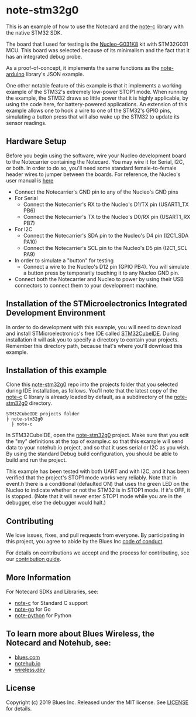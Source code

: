# note-stm32g0

This is an example of how to use the Notecard and the [note-c][note-c] library
with the native STM32 SDK.

The board that I used for testing is the [Nucleo-G031K8][board] kit with STM32G031 MCU.  This board
was selected because of its minimalism and the fact that it has an integrated debug probe.

As a proof-of-concept, it implements the same functions as the [note-arduino][note-arduino] library's JSON
example.

One other notable feature of this example is that it implements a working example of the
STM32's extremely low-power STOP1 mode.  When running the example, the STM32 draws so little power that
it is highly applicable, by using the code here, for battery-powered applications. An extension of
this example allows one to hook a wire to one of the STM32's GPIO pins, simulating a button press
that will also wake up the STM32 to update its sensor readings.

## Hardware Setup
Before you begin using the software, wire your Nucleo development board to the Notecarrier containing
the Notecard.  You may wire it for Serial, I2C, or both.  In order to do so, you'll need some standard female-to-female
header wires to jumper between the boards.  For reference, the Nucleo's user manual is [here][reference-manual]
- Connect the Notecarrier's GND pin to any of the Nucleo's GND pins
- For Serial
  - Connect the Notecarrier's RX to the Nucleo's D1/TX pin (USART1_TX PB6)
  - Connect the Notecarrier's TX to the Nucleo's D0/RX pin (USART1_RX PB7)
- For I2C
  - Connect the Notecarrier's SDA pin to the Nucleo's D4 pin (I2C1_SDA PA10)
  - Connect the Notecarrier's SCL pin to the Nucleo's D5 pin (I2C1_SCL PA9)
- In order to simulate a "button" for testing
  - Connect a wire to the Nucleo's D12 pin (GPIO PB4).  You will simulate a button press by temporarily
    touching it to any Nucleo GND pin.
- Connect both the Notecarrier and Nucleo to power by using their USB connectors to connect them to your development machine.

## Installation of the STMicroelectronics Integrated Development Environment

In order to do development with this example, you will need to download and install STMicroelectronics's free IDE
called [STM32CubeIDE][ide].  During installation it will ask you to specify a directory to contain your projects.
Remember this directory path, because that's where you'll download this example.

## Installation of this example

Clone this [note-stm32g0][note-stm32g0] repo into the projects folder that you selected during IDE
installation, as follows.  You'll note that the latest copy of the [note-c][note-c] C library is already
loaded by default, as a subdirectory of the [note-stm32g0][note-stm32g0] directory.

```
STM32CubeIDE projects folder
├ note-stm32g0
  ├ note-c  
```

In STM32CubeIDE, open the [note-stm32g0][note-stm32g0] project.  Make sure that you edit the "my" definitions
at the top of example.c so that this example will send data to your notehub.io project, and so that it uses
serial or I2C as you wish.  By using the standard Debug build configuration, you should be able to build and run the project.

This example has been tested with both UART and with I2C, and it has been verified that the project's STOP1 mode
works very reliably.  Note that in event.h there is a conditional (defaulted ON) that uses the green LED on the Nucleo
to indicate whether or not the STM32 is in STOP1 mode.  If it's OFF, it is stopped.  (Note that it will never enter
STOP1 mode while you are in the debugger, else the debugger would halt.)

## Contributing

We love issues, fixes, and pull requests from everyone. By participating in this
project, you agree to abide by the Blues Inc [code of conduct].

For details on contributions we accept and the process for contributing, see our
[contribution guide](CONTRIBUTING.md).

## More Information

For Notecard SDKs and Libraries, see:

* [note-c][note-c] for Standard C support
* [note-go][note-go] for Go
* [note-python][note-python] for Python

## To learn more about Blues Wireless, the Notecard and Notehub, see:

* [blues.com](https://blues.io)
* [notehub.io][Notehub]
* [wireless.dev](https://wireless.dev)

## License

Copyright (c) 2019 Blues Inc. Released under the MIT license. See
[LICENSE](LICENSE) for details.

[blues]: https://blues.com
[notehub]: https://notehub.io
[note-go]: https://github.com/blues/note-go
[note-python]: https://github.com/blues/note-python
[archive]: https://github.com/blues/note-arduino/archive/master.zip
[code of conduct]: https://blues.github.io/opensource/code-of-conduct
[Notehub]: https://notehub.io

[note-stm32g0]: https://github.com/blues/note-stm32g0
[note-c]: https://github.com/blues/note-c
[note-arduino]: https://github.com/blues/note-arduino
[board]: https://www.st.com/en/evaluation-tools/nucleo-g031k8.html
[reference-manual]: https://www.st.com/resource/en/user_manual/dm00622380.pdf
[ide]: https://www.st.com/en/development-tools/stm32cubeide.html
